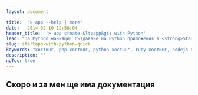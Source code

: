```yaml
---
layout: document

title:  "> app --help | more"
date:   2014-02-10 12:58:04
header_title:  '> app create &lt;app&gt; with Python'
lead: "За Python манияци! Създаване на Python приложения в <strong>StartApp</strong> cloud за 5 минути"
slug: startapp-with-python-quick
keywords: "хостинг, php хостинг, python хостинг, ruby хостинг, nodejs хостинг"
description: ""
noToc: true
---
```


## Скоро и за мен ще има документация